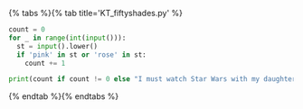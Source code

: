 {% tabs %}{% tab title='KT_fiftyshades.py' %}

```py
count = 0
for _ in range(int(input())):
  st = input().lower()
  if 'pink' in st or 'rose' in st:
    count += 1

print(count if count != 0 else "I must watch Star Wars with my daughter")
```

{% endtab %}{% endtabs %}
